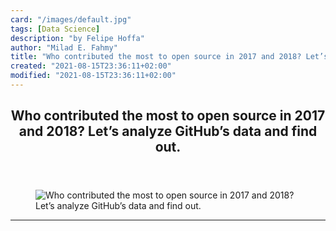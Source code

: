 ```yaml
---
card: "/images/default.jpg"
tags: [Data Science]
description: "by Felipe Hoffa"
author: "Milad E. Fahmy"
title: "Who contributed the most to open source in 2017 and 2018? Let’s analyze GitHub’s data and find out."
created: "2021-08-15T23:36:11+02:00"
modified: "2021-08-15T23:36:11+02:00"
---
```

<div class="site-wrapper">
<main id="site-main" class="site-main outer">
<div class="inner">
<article class="post-full post tag-data-science tag-open-source tag-bigquery tag-tech tag-programming ">
<header class="post-full-header">
<h1 class="post-full-title">Who contributed the most to open source in 2017 and 2018? Let’s analyze GitHub’s data and find out.</h1>
</header>
<figure class="post-full-image">
<picture>
<source media="(max-width: 700px)" sizes="1px" srcset="data:image/gif;base64,R0lGODlhAQABAIAAAAAAAP///yH5BAEAAAAALAAAAAABAAEAAAIBRAA7 1w">
<source media="(min-width: 701px)" sizes="(max-width: 800px) 400px,
(max-width: 1170px) 700px,
1400px" srcset="/news/content/images/size/w300/2019/12/1_Qgsj8DRAKucO4yMpUiwHvw-1.png 300w,
/news/content/images/size/w600/2019/12/1_Qgsj8DRAKucO4yMpUiwHvw-1.png 600w,
/news/content/images/size/w1000/2019/12/1_Qgsj8DRAKucO4yMpUiwHvw-1.png 1000w,
/news/content/images/size/w2000/2019/12/1_Qgsj8DRAKucO4yMpUiwHvw-1.png 2000w">
<img onerror="this.style.display='none'" src="/news/content/images/size/w2000/2019/12/1_Qgsj8DRAKucO4yMpUiwHvw-1.png" alt="Who contributed the most to open source in 2017 and 2018? Let’s analyze GitHub’s data and find out.">
</picture>
</figure>
<section class="post-full-content">
<div class="post-content medium-migrated-article">
</div>
<hr>
</section>
</article>
</div>
</main>
</div>
<!-- Google Tag Manager (noscript) -->
<!-- End Google Tag Manager (noscript) -->
